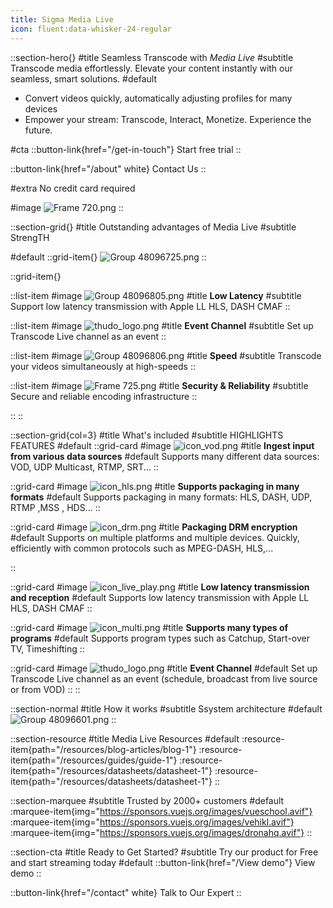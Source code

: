 ```yaml
---
title: Sigma Media Live
icon: fluent:data-whisker-24-regular
---
```


::section-hero{}
#title
Seamless Transcode with _Media Live_
#subtitle
Transcode media effortlessly. Elevate your content instantly with our seamless, smart solutions. 
#default
- Convert videos quickly, automatically adjusting profiles for many devices
- Empower your stream: Transcode, Interact, Monetize. Experience the future.

#cta
::button-link{href="/get-in-touch"}
Start free trial
::

::button-link{href="/about" white}
Contact Us
::

#extra
No credit card required

#image
![Frame 720.png](/Frame%20720.png)
::

::section-grid{}
#title
Outstanding advantages of Media Live
#subtitle
StrengTH


#default
::grid-item{}
![Group 48096725.png](/Group%2048096725.png)
::

::grid-item{}

  ::list-item
  #image
  ![Group 48096805.png](/Group%2048096805.png)
  #title
  **Low Latency**
  #subtitle
  Support low latency transmission with Apple LL HLS, DASH CMAF
  ::

  ::list-item
  #image
  ![thudo_logo.png](/thudo_logo.png)
  #title
  **Event Channel**
  #subtitle
  Set up Transcode Live channel as an event
  ::

  ::list-item
  #image
  ![Group 48096806.png](/Group%2048096806.png)
  #title
  **Speed**
  #subtitle
  Transcode your videos simultaneously at high-speeds
  ::

  ::list-item
  #image
  ![Frame 725.png](/Frame%20725.png)
  #title
  **Security & Reliability**
  #subtitle
  Secure and reliable encoding infrastructure
  ::

::
::

::section-grid{col=3}
#title
What's included
#subtitle
HIGHLIGHTS FEATURES
#default
  ::grid-card
  #image
  ![icon_vod.png](/icon_vod.png)
  #title
  **Ingest input from various data sources**
  #default
  Supports many different data sources: VOD, UDP Multicast, RTMP, SRT...
  ::

  ::grid-card
  #image
  ![icon_hls.png](/icon_hls.png)
  #title
  **Supports packaging in many formats**
  #default
  Supports packaging in many formats: HLS, DASH, UDP, RTMP ,MSS , HDS...
  ::

  ::grid-card
  #image
  ![icon_drm.png](/icon_drm.png)
  #title
  **Packaging DRM encryption**
  #default
  Supports on multiple platforms and multiple devices.
  Quickly, efficiently with common protocols such as MPEG-DASH, HLS,...

  ::

  ::grid-card
  #image
  ![icon_live_play.png](/icon_live_play.png)
  #title
  **Low latency transmission and reception**
  #default
  Supports low latency transmission with Apple LL HLS, DASH CMAF
  ::

  ::grid-card
  #image
  ![icon_multi.png](/icon_multi.png)
  #title
  **Supports many types of programs**
  #default
  Supports program types such as Catchup, Start-over TV, Timeshifting
  ::

  ::grid-card
  #image
  ![thudo_logo.png](/thudo_logo.png)
  #title
  **Event Channel**
  #default
  Set up Transcode Live channel as an event (schedule, broadcast from live source or from VOD)
  ::
::

::section-normal
#title
How it works
#subtitle
Ssystem architecture
#default
![Group 48096601.png](/Group%2048096601.png)
::


::section-resource
#title
Media Live Resources
#default
:resource-item{path="/resources/blog-articles/blog-1"}
:resource-item{path="/resources/guides/guide-1"}
:resource-item{path="/resources/datasheets/datasheet-1"}
:resource-item{path="/resources/datasheets/datasheet-1"}
::

::section-marquee
#subtitle
Trusted by 2000+ customers
#default
:marquee-item{img="https://sponsors.vuejs.org/images/vueschool.avif"}
:marquee-item{img="https://sponsors.vuejs.org/images/vehikl.avif"}
:marquee-item{img="https://sponsors.vuejs.org/images/dronahq.avif"}
::

::section-cta
#title
Ready to Get Started?
#subtitle
Try our product for Free and start streaming today
#default
::button-link{href="/View demo"}
View demo
::

::button-link{href="/contact" white}
  Talk to Our Expert
::
